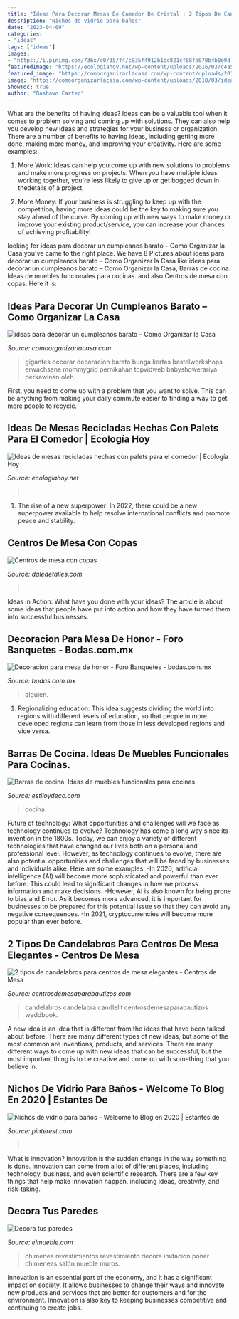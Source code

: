```yaml
---
title: "Ideas Para Decorar Mesas De Comedor De Cristal : 2 Tipos De Candelabros Para Centros De Mesa Elegantes"
description: "Nichos de vidrio para baños"
date: "2023-04-09"
categories:
- "ideas"
tags: ["ideas"]
images:
- "https://i.pinimg.com/736x/c0/35/f4/c035f4912b1bc821cf08fa070b4b0e9d.jpg"
featuredImage: "https://ecologiahoy.net/wp-content/uploads/2016/03/c4a5038ae54f96c99863c17e137d84cd.jpg"
featured_image: "https://comoorganizarlacasa.com/wp-content/uploads/2018/03/ideas-para-decorar-un-cumpleanos-barato.jpg"
image: "https://comoorganizarlacasa.com/wp-content/uploads/2018/03/ideas-para-decorar-un-cumpleanos-barato.jpg"
ShowToc: true
author: "Rashawn Carter"
---
```



What are the benefits of having ideas?
Ideas can be a valuable tool when it comes to problem solving and coming up with solutions. They can also help you develop new ideas and strategies for your business or organization. There are a number of benefits to having ideas, including getting more done, making more money, and improving your creativity. Here are some examples:
1. More Work: Ideas can help you come up with new solutions to problems and make more progress on projects. When you have multiple ideas working together, you're less likely to give up or get bogged down in thedetails of a project.

2. More Money: If your business is struggling to keep up with the competition, having more ideas could be the key to making sure you stay ahead of the curve. By coming up with new ways to make money or improve your existing product/service, you can increase your chances of achieving profitability!

	

		
looking for ideas para decorar un cumpleanos barato – Como Organizar la Casa you've came to the right place. We have 8 Pictures about ideas para decorar un cumpleanos barato – Como Organizar la Casa like ideas para decorar un cumpleanos barato – Como Organizar la Casa, Barras de cocina. Ideas de muebles funcionales para cocinas. and also Centros de mesa con copas. Here it is:
		
    
## Ideas Para Decorar Un Cumpleanos Barato – Como Organizar La Casa

<img loading=lazy src="https://comoorganizarlacasa.com/wp-content/uploads/2018/03/ideas-para-decorar-un-cumpleanos-barato.jpg" onerror="this.onerror=null;this.src='https://tse2.mm.bing.net/th?id=OIP.dVTcAKfnhn0VI14D9oEjEwHaE6&amp;pid=15.1';" alt="ideas para decorar un cumpleanos barato – Como Organizar la Casa">

_Source: comoorganizarlacasa.com_

>gigantes decorar decoracion barato bunga kertas bastelworkshops erwachsene mommygrid pernikahan topvidweb babyshowerariya perkawinan oleh. 

	

First, you need to come up with a problem that you want to solve. This can be anything from making your daily commute easier to finding a way to get more people to recycle.

    
## Ideas De Mesas Recicladas Hechas Con Palets Para El Comedor | Ecología Hoy

<img loading=lazy src="https://ecologiahoy.net/wp-content/uploads/2016/03/c4a5038ae54f96c99863c17e137d84cd.jpg" onerror="this.onerror=null;this.src='https://tse4.mm.bing.net/th?id=OIP.KHYcfBWpBtmVCvWUXOEZpgHaE7&amp;pid=15.1';" alt="Ideas de mesas recicladas hechas con palets para el comedor | Ecología Hoy">

_Source: ecologiahoy.net_

>. 

	

1. The rise of a new superpower: In 2022, there could be a new superpower available to help resolve international conflicts and promote peace and stability.

    
## Centros De Mesa Con Copas

<img loading=lazy src="http://i0.wp.com/www.daledetalles.com/wp-content/uploads/2016/07/centro-de-mesa-con-copas.jpg" onerror="this.onerror=null;this.src='https://tse4.mm.bing.net/th?id=OIP.5rMrmBvW9WRrf6gZ0rXkAQHaLK&amp;pid=15.1';" alt="Centros de mesa con copas">

_Source: daledetalles.com_

>. 

	

Ideas in Action: What have you done with your ideas?
The article is about some ideas that people have put into action and how they have turned them into successful businesses.

    
## Decoracion Para Mesa De Honor - Foro Banquetes - Bodas.com.mx

<img loading=lazy src="https://cdn0.bodas.com.mx/usr/0/3/4/3/cfb_144093.jpg" onerror="this.onerror=null;this.src='https://tse4.mm.bing.net/th?id=OIP.4s4EYKmk999nBZDLy06sugAAAA&amp;pid=15.1';" alt="Decoracion para mesa de honor - Foro Banquetes - bodas.com.mx">

_Source: bodas.com.mx_

>alguien. 

	

1. Regionalizing education: This idea suggests dividing the world into regions with different levels of education, so that people in more developed regions can learn from those in less developed regions and vice versa.

    
## Barras De Cocina. Ideas De Muebles Funcionales Para Cocinas.

<img loading=lazy src="http://www.estiloydeco.com/wp-content/uploads/2017/06/barras-de-cocina-4.jpg" onerror="this.onerror=null;this.src='https://tse1.mm.bing.net/th?id=OIP.KrYnWhwNURqE0FUT9gb2ngHaJ3&amp;pid=15.1';" alt="Barras de cocina. Ideas de muebles funcionales para cocinas.">

_Source: estiloydeco.com_

>cocina. 

	

Future of technology: What opportunities and challenges will we face as technology continues to evolve?
Technology has come a long way since its invention in the 1800s. Today, we can enjoy a variety of different technologies that have changed our lives both on a personal and professional level. However, as technology continues to evolve, there are also potential opportunities and challenges that will be faced by businesses and individuals alike. Here are some examples: 
-In 2020, artificial intelligence (AI) will become more sophisticated and powerful than ever before. This could lead to significant changes in how we process information and make decisions. 
-However, AI is also known for being prone to bias and Error. As it becomes more advanced, it is important for businesses to be prepared for this potential issue so that they can avoid any negative consequences. 
-In 2021, cryptocurrencies will become more popular than ever before.

    
## 2 Tipos De Candelabros Para Centros De Mesa Elegantes - Centros De Mesa

<img loading=lazy src="https://centrosdemesaparabautizos.com/wp-content/uploads/2019/02/originales-candelabros-para-centros-de-mesa.jpg" onerror="this.onerror=null;this.src='https://tse3.mm.bing.net/th?id=OIP.8rsCzOeRXhI4clp4B9WpDwAAAA&amp;pid=15.1';" alt="2 tipos de candelabros para centros de mesa elegantes - Centros de Mesa">

_Source: centrosdemesaparabautizos.com_

>candelabros candelabra candlelit centrosdemesaparabautizos weddbook. 

	

A new idea is an idea that is different from the ideas that have been talked about before. There are many different types of new ideas, but some of the most common are inventions, products, and services. There are many different ways to come up with new ideas that can be successful, but the most important thing is to be creative and come up with something that you believe in.

    
## Nichos De Vidrio Para Baños - Welcome To Blog En 2020 | Estantes De

<img loading=lazy src="https://i.pinimg.com/736x/c0/35/f4/c035f4912b1bc821cf08fa070b4b0e9d.jpg" onerror="this.onerror=null;this.src='https://tse3.mm.bing.net/th?id=OIP.Oxq6fELFUHnsg1CtCvltpgHaJ4&amp;pid=15.1';" alt="Nichos de vidrio para baños - Welcome to Blog en 2020 | Estantes de">

_Source: pinterest.com_

>. 

	

What is innovation?
Innovation is the sudden change in the way something is done. Innovation can come from a lot of different places, including technology, business, and even scientific research. There are a few key things that help make innovation happen, including ideas, creativity, and risk-taking.

    
## Decora Tus Paredes

<img loading=lazy src="https://www.elmueble.com/medio/2013/05/22/salon_con_pared_de_piedra_y_chimenea_1280x874.jpg" onerror="this.onerror=null;this.src='https://tse1.mm.bing.net/th?id=OIP.CyD6CusnCuPpDiphqvDJFQHaFD&amp;pid=15.1';" alt="Decora tus paredes">

_Source: elmueble.com_

>chimenea revestimientos revestimiento decora imitacion poner chimeneas salón mueble muros. 

	

Innovation is an essential part of the economy, and it has a significant impact on society. It allows businesses to change their ways and innovate new products and services that are better for customers and for the environment. Innovation is also key to keeping businesses competitive and continuing to create jobs.

